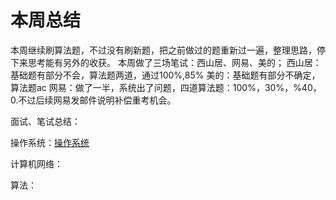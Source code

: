 # 本周总结
本周继续刷算法题，不过没有刷新题，把之前做过的题重新过一遍，整理思路，停下来思考能有另外的收获。
本周做了三场笔试：西山居、网易、美的；
西山居：基础题有部分不会，算法题两道，通过100%,85%
美的：基础题有部分不确定，算法题ac
网易：做了一半，系统出了问题，四道算法题：100%，30%，%40，0.不过后续网易发邮件说明补偿重考机会。

面试、笔试总结：

操作系统：[操作系统](https://github.com/Yangyongjun130/Yangyongjun/blob/main/%E9%A1%B9%E7%9B%AE/linux%E5%9F%BA%E7%A1%80.md)

计算机网络：

算法：
